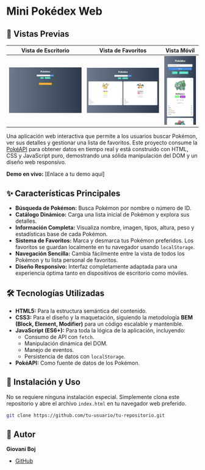 # Mini Pokédex Web

## 📸 Vistas Previas

| Vista de Escritorio | Vista de Favoritos | Vista Móvil |
| :---: | :---: | :---: |
| ![Vista de Escritorio](./img/desktop-view.jpeg) | ![Vista de Favoritos](./img/favorites-view.jpeg) | ![Vista Móvil](./img/mobile-view.jpeg) |

Una aplicación web interactiva que permite a los usuarios buscar Pokémon, ver sus detalles y gestionar una lista de favoritos. Este proyecto consume la [PokéAPI](https://pokeapi.co/) para obtener datos en tiempo real y está construido con HTML, CSS y JavaScript puro, demostrando una sólida manipulación del DOM y un diseño web responsivo.

**Demo en vivo:** [Enlace a tu demo aquí]

## ✨ Características Principales

*   **Búsqueda de Pokémon:** Busca Pokémon por nombre o número de ID.
*   **Catálogo Dinámico:** Carga una lista inicial de Pokémon y explora sus detalles.
*   **Información Completa:** Visualiza nombre, imagen, tipos, altura, peso y estadísticas base de cada Pokémon.
*   **Sistema de Favoritos:** Marca y desmarca tus Pokémon preferidos. Los favoritos se guardan localmente en tu navegador usando `localStorage`.
*   **Navegación Sencilla:** Cambia fácilmente entre la vista de todos los Pokémon y tu lista personal de favoritos.
*   **Diseño Responsivo:** Interfaz completamente adaptada para una experiencia óptima tanto en dispositivos de escritorio como móviles.

## 🛠️ Tecnologías Utilizadas

*   **HTML5:** Para la estructura semántica del contenido.
*   **CSS3:** Para el diseño y la maquetación, siguiendo la metodología **BEM (Block, Element, Modifier)** para un código escalable y mantenible.
*   **JavaScript (ES6+):** Para toda la lógica de la aplicación, incluyendo:
    *   Consumo de API con `fetch`.
    *   Manipulación dinámica del DOM.
    *   Manejo de eventos.
    *   Persistencia de datos con `localStorage`.
*   **PokéAPI:** Como fuente de datos de los Pokémon.

## 🚀 Instalación y Uso

No se requiere ninguna instalación especial. Simplemente clona este repositorio y abre el archivo `index.html` en tu navegador web preferido.

```bash
git clone https://github.com/tu-usuario/tu-repositorio.git
```

## 👤 Autor

**Giovani Boj** 
*   [GitHub](https://github.com/giobok10)
